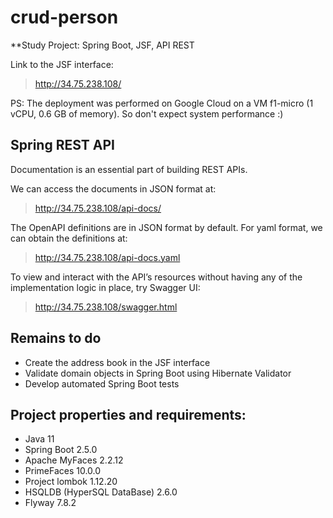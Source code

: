 # crud-person
**Study Project: Spring Boot, JSF, API REST

Link to the JSF interface:
> http://34.75.238.108/

PS: The deployment was performed on Google Cloud on a VM f1-micro (1 vCPU, 0.6 GB of memory). So don't expect system performance :)

## Spring REST API

Documentation is an essential part of building REST APIs.

We can access the documents in JSON format at:
> http://34.75.238.108/api-docs/

The OpenAPI definitions are in JSON format by default. For yaml format, we can obtain the definitions at:
> http://34.75.238.108/api-docs.yaml

To view and interact with the API’s resources without having any of the implementation logic in place, try Swagger UI:
> http://34.75.238.108/swagger.html

## Remains to do
* Create the address book in the JSF interface
* Validate domain objects in Spring Boot using Hibernate Validator
* Develop automated Spring Boot tests

## Project properties and requirements: 
* Java 11
* Spring Boot 2.5.0
* Apache MyFaces 2.2.12
* PrimeFaces 10.0.0
* Project lombok 1.12.20
* HSQLDB (HyperSQL DataBase) 2.6.0
* Flyway 7.8.2
